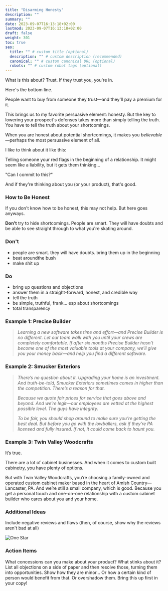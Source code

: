 ```yaml
---
title: "Disarming Honesty"
description: ""
summary: ""
date: 2023-09-07T16:13:18+02:00
lastmod: 2023-09-07T16:13:18+02:00
draft: false
weight: 301
toc: true
seo:
  title: "" # custom title (optional)
  description: "" # custom description (recommended)
  canonical: "" # custom canonical URL (optional)
  robots: "" # custom robot tags (optional)
---
```


What is this about? Trust. If they trust you, you're in.

Here's the bottom line.

People want to buy from someone they trust&mdash;and they'll pay a premium for it.

This brings us to my favorite persuasive element: honesty. But the key to lowering your prospect's defenses takes more than simply telling the truth. You have to tell the truth about your shortcomings.

When you are honest about potential shortcomings, it makes you *believable*&mdash;perhaps the most persuasive element of all.

I like to think about it like this:

Telling someone your red flags in the beginning of a relationship. It might seem like a liability, but it gets them thinking...

"Can I commit to this?"

And if they're thinking about you (or your product), that's good.

### How to Be Honest

If you don't know how to be honest, this may not help. But here goes anyways.

**Don't** try to hide shortcomings. People are smart. They will have doubts and be able to see straight through to what you're skating around.




### Don't

* people are smart. they will have doubts. bring them up in the beginning
* beat aroundthe bush
* make shit up

### Do
* bring up questions and objections
* answer them in a straight-forward, honest, and credible way
* tell the truth
* be simple, truthful, frank... esp about shortcomings
* total transparency

### Example 1: Precise Builder

> *Learning a new software takes time and effort&mdash;and Precise Builder is no different. Let our team walk with you until your crews are completely comfortable. If after six months Precise Builder hasn’t become one of the most valuable tools at your company, we’ll give you your money back&mdash;and help you find a different software.*

### Example 2: Smucker Exteriors

> *There’s no question about it. Upgrading your home is an investment. And truth-be-told, Smucker Exteriors sometimes comes in higher than the competition. There’s a reason for that.*
>
> *Because we quote fair prices for service that goes above and beyond. And we’re legit&mdash;our employees are vetted at the highest possible level. The guys have integrity.‍*
>
> *To be fair, you should shop around to make sure you’re getting the best deal. But before you go with the lowballers, ask if they’re PA licensed and fully insured. If not, it could come back to haunt you.*

### Example 3: Twin Valley Woodcrafts

It’s true.

There are a lot of cabinet businesses. And when it comes to custom built cabinetry, you have plenty of options.

But with Twin Valley Woodcrafts, you’re choosing a family-owned and operated custom cabinet maker based in the heart of Amish Country&mdash;Lancaster, PA. And we’re still a small company, which is good. Because you get a personal touch and one-on-one relationship with a custom cabinet builder who cares about you and your home.

### Additional Ideas

Include negative reviews and flaws (then, of course, show why the reviews aren't bad at all)

![One Star](/images/one_star_review.jpg "One Star Review")

### Action Items

What concessions can you make about your product? What stinks about it? List all objections on a side of paper and then resolve those, turning them into opportunities. Show how they are minor... Or how a certain kind of person would benefit from that. Or overshadow them. Bring this up first in your copy!
